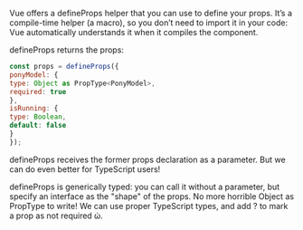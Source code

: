 Vue offers a defineProps helper that you can use to define your props. It’s a compile-time helper (a macro), so you don’t need to import it in your code: Vue automatically understands it when it compiles the component.

defineProps returns the props:

```js
const props = defineProps({
ponyModel: {
type: Object as PropType<PonyModel>,
required: true
},
isRunning: {
type: Boolean,
default: false
}
});
```

defineProps receives the former props declaration as a parameter. But we can do even better for TypeScript users!

defineProps is generically typed: you can call it without a parameter, but specify an interface as the "shape" of the props. No more horrible Object as PropType<Something> to write! We can use proper TypeScript types, and add ? to mark a prop as not required ὠ.